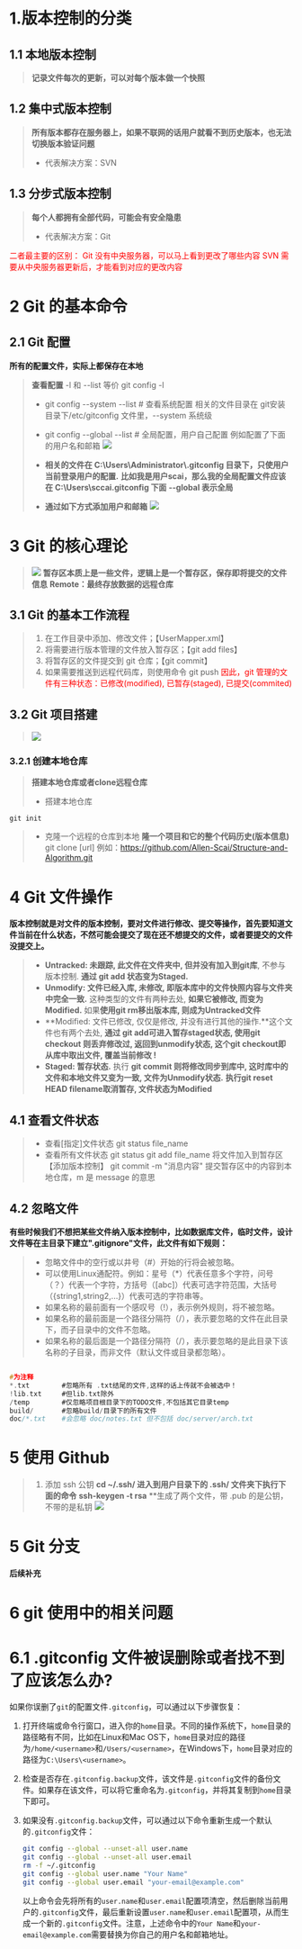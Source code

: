 # 1.版本控制的分类

## 1.1 本地版本控制

> **记录文件每次的更新，可以对每个版本做一个快照**

## 1.2 集中式版本控制

> **所有版本都存在服务器上，如果不联网的话用户就看不到历史版本，也无法切换版本验证问题**
>
> - 代表解决方案：SVN

## 1.3 分步式版本控制

> **每个人都拥有全部代码，可能会有安全隐患**
>
> - 代表解决方案：Git

<font color=red>二者最主要的区别：
Git 没有中央服务器，可以马上看到更改了哪些内容
SVN 需要从中央服务器更新后，才能看到对应的更改内容
</font>

# 2 Git 的基本命令

## 2.1 Git 配置

**所有的配置文件，实际上都保存在本地**
> **查看配置**
> -l 和 --list 等价
> git config -l
>
> - git config --system --list # 查看系统配置
> 相关的文件目录在 git安装目录下/etc/gitconfig 文件里，--system 系统级
>
> - git config --global --list # 全局配置，用户自己配置
> 例如配置了下面的用户名和邮箱
> ![](Images/2023-06-24-13-44-39.png)
> - **相关的文件在 C:\Users\Administrator\\.gitconfig 目录下，只使用户当前登录用户的配置.**
> **比如我是用户scai，那么我的全局配置文件应该在 C:\Users\sccai\.gitconfig 下面**
> **--global 表示全局**
> - **通过如下方式添加用户和邮箱**
> ![](Images/2023-06-24-13-49-05.png)

# 3 Git 的核心理论
>
> ![](Images/2023-06-24-14-01-20.png)
> **暂存区本质上是一些文件，逻辑上是一个暂存区，保存即将提交的文件信息**
> **Remote：最终存放数据的远程仓库**

## 3.1 Git 的基本工作流程
>
> 1. 在工作目录中添加、修改文件；【UserMapper.xml】
> 2. 将需要进行版本管理的文件放入暂存区；【git add files】
> 3. 将暂存区的文件提交到 git 仓库；【git commit】
> 4. 如果需要推送到远程代码库，则使用命令 git push
> <font color=red>因此，git 管理的文件有三种状态：已修改(modified), 已暂存(staged), 已提交(commited)</font>

## 3.2 Git 项目搭建
>
> ![](Images/2023-06-24-14-17-42.png)

### 3.2.1 创建本地仓库
>
> **搭建本地仓库或者clone远程仓库**
>
> - 搭建本地仓库
>
```shell
git init
```
>
> - 克隆一个远程的仓库到本地
> **隆一个项目和它的整个代码历史(版本信息)**
> git clone [url]  例如：<https://github.com/Allen-Scai/Structure-and-Algorithm.git>

# 4 Git 文件操作

**版本控制就是对文件的版本控制，要对文件进行修改、提交等操作，首先要知道文件当前在什么状态，不然可能会提交了现在还不想提交的文件，或者要提交的文件没提交上。**
>
> - **Untracked: 未跟踪, 此文件在文件夹中, 但并没有加入到git库**, 不参与版本控制. **通过 git add 状态变为Staged.**
> - **Unmodify: 文件已经入库, 未修改, 即版本库中的文件快照内容与文件夹中完全一致.** 这种类型的文件有两种去处, **如果它被修改, 而变为Modified.** 如果**使用git rm移出版本库, 则成为Untracked文件**
> - **Modified: 文件已修改, 仅仅是修改, 并没有进行其他的操作.**这个文件也有两个去处, **通过 git add可进入暂存staged状态, 使用git checkout 则丢弃修改过, 返回到unmodify状态, 这个git checkout即从库中取出文件, 覆盖当前修改 !**
> - **Staged: 暂存状态.** 执行 **git commit 则将修改同步到库中, 这时库中的文件和本地文件又变为一致, 文件为Unmodify状态.** **执行git reset HEAD filename取消暂存, 文件状态为Modified**

## 4.1 查看文件状态

> - 查看[指定]文件状态 git status file_name
> - 查看所有文件状态 git status
> git add file_name 将文件加入到暂存区【添加版本控制】
> git commit -m "消息内容"  提交暂存区中的内容到本地仓库，m 是 message 的意思

## 4.2 忽略文件

**有些时候我们不想把某些文件纳入版本控制中，比如数据库文件，临时文件，设计文件等在主目录下建立".gitignore"文件，此文件有如下规则：**

> - 忽略文件中的空行或以井号（#）开始的行将会被忽略。
> - 可以使用Linux通配符。例如：星号（*）代表任意多个字符，问号（？）代表一个字符，方括号（[abc]）代表可选字符范围，大括号（{string1,string2,...}）代表可选的字符串等。
> - 如果名称的最前面有一个感叹号（!），表示例外规则，将不被忽略。
> - 如果名称的最前面是一个路径分隔符（/），表示要忽略的文件在此目录下，而子目录中的文件不忽略。
> - 如果名称的最后面是一个路径分隔符（/），表示要忽略的是此目录下该名称的子目录，而非文件（默认文件或目录都忽略）。
>
```c

#为注释
*.txt        #忽略所有 .txt结尾的文件,这样的话上传就不会被选中！
!lib.txt     #但lib.txt除外
/temp        #仅忽略项目根目录下的TODO文件,不包括其它目录temp
build/       #忽略build/目录下的所有文件
doc/*.txt    #会忽略 doc/notes.txt 但不包括 doc/server/arch.txt
```

# 5 使用 Github
>
> 1. 添加 ssh 公钥
> **cd ~/.ssh/  进入到用户目录下的 .ssh/ 文件夹下执行下面的命令**
> **ssh-keygen -t rsa**
> **生成了两个文件，带 .pub 的是公钥，不带的是私钥
> ![](Images/2023-06-24-15-05-10.png)

# 5 Git 分支

**后续补充**

# 6 git 使用中的相关问题

# 6.1 .gitconfig 文件被误删除或者找不到了应该怎么办?

如果你误删了`git`的配置文件`.gitconfig`，可以通过以下步骤恢复：

1. 打开终端或命令行窗口，进入你的`home`目录。不同的操作系统下，`home`目录的路径略有不同，比如在Linux和Mac OS下，`home`目录对应的路径为`/home/<username>`和`/Users/<username>`，在Windows下，`home`目录对应的路径为`C:\Users\<username>`。

2. 检查是否存在`.gitconfig.backup`文件，该文件是`.gitconfig`文件的备份文件。如果存在该文件，可以将它重命名为`.gitconfig`，并将其复制到`home`目录下即可。

3. 如果没有`.gitconfig.backup`文件，可以通过以下命令重新生成一个默认的`.gitconfig`文件：

   ```bash
   git config --global --unset-all user.name
   git config --global --unset-all user.email
   rm -f ~/.gitconfig
   git config --global user.name "Your Name"
   git config --global user.email "your-email@example.com"
   ```

   以上命令会先将所有的`user.name`和`user.email`配置项清空，然后删除当前用户的`.gitconfig`文件，最后重新设置`user.name`和`user.email`配置项，从而生成一个新的`.gitconfig`文件。注意，上述命令中的`Your Name`和`your-email@example.com`需要替换为你自己的用户名和邮箱地址。
